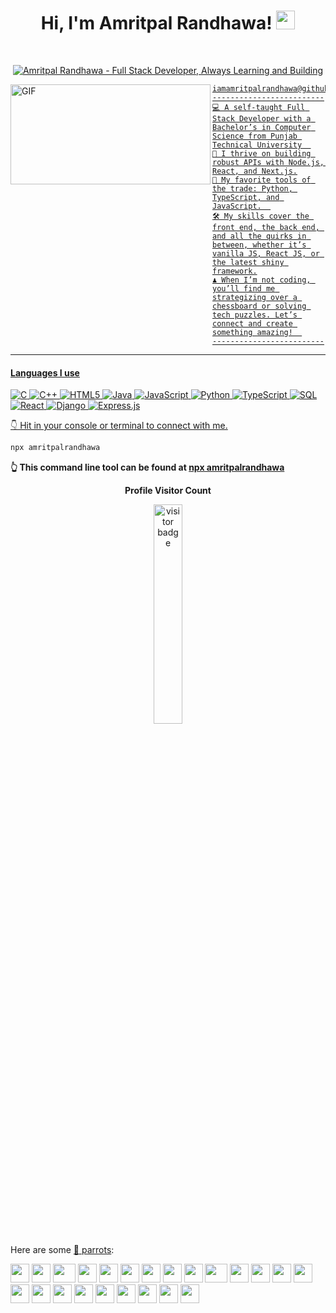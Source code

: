 <h1 align="center">
Hi, I'm Amritpal Randhawa!
  <img src="https://media.giphy.com/media/hvRJCLFzcasrR4ia7z/giphy.gif" width="30"></h1>
<br/>

<p align="center">
  <a href="https://github.com/iamamritpalrandhawa"><img src="https://readme-typing-svg.herokuapp.com?lines=Tech+Enthusiast;Always+Learning+and+Building;Let's+Create+Tech+Magic!" alt="Amritpal Randhawa - Full Stack Developer, Always Learning and Building">

</p>


<img align="left"  alt="GIF" height="160px" src="https://media.giphy.com/media/Ah3zHH7hvsSB2/giphy.gif" width="320"/>

```
iamamritpalrandhawa@github
-------------------------
💻 A self-taught Full Stack Developer with a Bachelor’s in Computer Science from Punjab Technical University  
🔭 I thrive on building robust APIs with Node.js, React, and Next.js.
🌟 My favorite tools of the trade: Python, TypeScript, and JavaScript.  
🛠️ My skills cover the front end, the back end, and all the quirks in between, whether it’s vanilla JS, React JS, or the latest shiny framework.
♟️ When I’m not coding, you’ll find me strategizing over a chessboard or solving tech puzzles. Let’s connect and create something amazing!  
-------------------------
```
<hr>

#### Languages I use

![C](https://img.shields.io/badge/-C-000000?style=flat&logo=c&logoColor=white)
![C++](https://img.shields.io/badge/-C++-000000?style=flat&logo=c%2B%2B&logoColor=white)
![HTML5](https://img.shields.io/badge/-HTML5-000000?style=flat&logo=html5&logoColor=white)
![Java](https://img.shields.io/badge/-java-000000?style=flat&logo=openjdk&logoColor=white)
![JavaScript](https://img.shields.io/badge/-JavaScript-000000?style=flat&logo=javascript&logoColor=white)
![Python](https://img.shields.io/badge/-Python-000000?style=flat&logo=python&logoColor=white)
![TypeScript](https://img.shields.io/badge/-TypeScript-000000?style=flat&logo=typescript&logoColor=white)
![SQL](https://img.shields.io/badge/-SQL-000000?style=flat&logo=postgresql&logoColor=white)
 ![React](https://img.shields.io/badge/react-000000.svg?style=flat&logo=react) ![Django](https://img.shields.io/badge/django-000000.svg?style=flat&logo=django&logoColor=white) ![Express.js](https://img.shields.io/badge/express.js-000000.svg?style=flat&logo=express&logoColor=white)
 
 👇 Hit in your console or terminal to connect with me.

```bash
npx amritpalrandhawa
```
**👆 This command line tool can be found at [npx amritpalrandhawa](https://github.com/iamamritpalrandhawa/npx_card)**
 
 <p align="center"><b>Profile Visitor Count</b>
<p align="center"><img src="https://profile-counter.glitch.me/iamamritpalrandhawa/count.svg" alt="visitor badge" width="30%"></p>


Here are some [🦜 parrots](https://cultofthepartyparrot.com):

<div>
    <img src="https://cultofthepartyparrot.com/parrots/hd/githubparrot.gif" width="30" height="30"/>
    <img src="https://cultofthepartyparrot.com/flags/hd/indiaparrot.gif" width="30" height="30"/>
    <img src="https://cultofthepartyparrot.com/parrots/asyncparrot.gif" width="36" height="30"/>
    <img src="https://cultofthepartyparrot.com/parrots/hd/60fpsparrot.gif" width="30" height="30"/>
    <img src="https://cultofthepartyparrot.com/parrots/hd/jumpingparrot.gif" width="30" height="30"/>
    <img src="https://cultofthepartyparrot.com/parrots/hd/opensourceparrot.gif" width="30" height="30"/>
    <img src="https://cultofthepartyparrot.com/parrots/hd/dealwithitnowparrot.gif" width="30" height="30"/>
    <img src="https://cultofthepartyparrot.com/parrots/hd/hypnoparrotlight.gif" width="30" height="30"/>
    <img src="https://cultofthepartyparrot.com/parrots/databaseparrot.gif" width="30" height="30"/>
    <img src="https://cultofthepartyparrot.com/parrots/fixparrot.gif" width="36" height="30"/>
    <img src="https://cultofthepartyparrot.com/parrots/hd/laptop_parrot.gif" width="30" height="30"/>
    <img src="https://cultofthepartyparrot.com/parrots/hd/spinningparrot.gif" width="30" height="30"/>
    <img src="https://cultofthepartyparrot.com/parrots/hd/levitationparrot.gif" width="30" height="30"/>
    <img src="https://cultofthepartyparrot.com/parrots/hd/meldparrot.gif" width="30" height="30"/>
    <img src="https://cultofthepartyparrot.com/parrots/slomoparrot.gif" width="30" height="30"/>
    <img src="https://cultofthepartyparrot.com/parrots/hd/moonwalkingparrot.gif" width="30" height="30"/>
    <img src="https://cultofthepartyparrot.com/parrots/hd/stableparrot.gif" width="30" height="30"/>
    <img src="https://cultofthepartyparrot.com/parrots/hd/scienceparrot.gif" width="30" height="30"/>
    <img src="https://cultofthepartyparrot.com/parrots/hd/pirateparrot.gif" width="30" height="30"/>
    <img src="https://cultofthepartyparrot.com/parrots/hd/footballparrot.gif" width="30" height="30"/>
    <img src="https://cultofthepartyparrot.com/parrots/hd/illuminatiparrot.gif" width="30" height="30"/>
    <img src="https://cultofthepartyparrot.com/parrots/hd/hypnoparrotdark.gif" width="30" height="30"/>
    <img src="https://cultofthepartyparrot.com/parrots/hd/mustacheparrot.gif" width="30" height="30"/>
</div>


